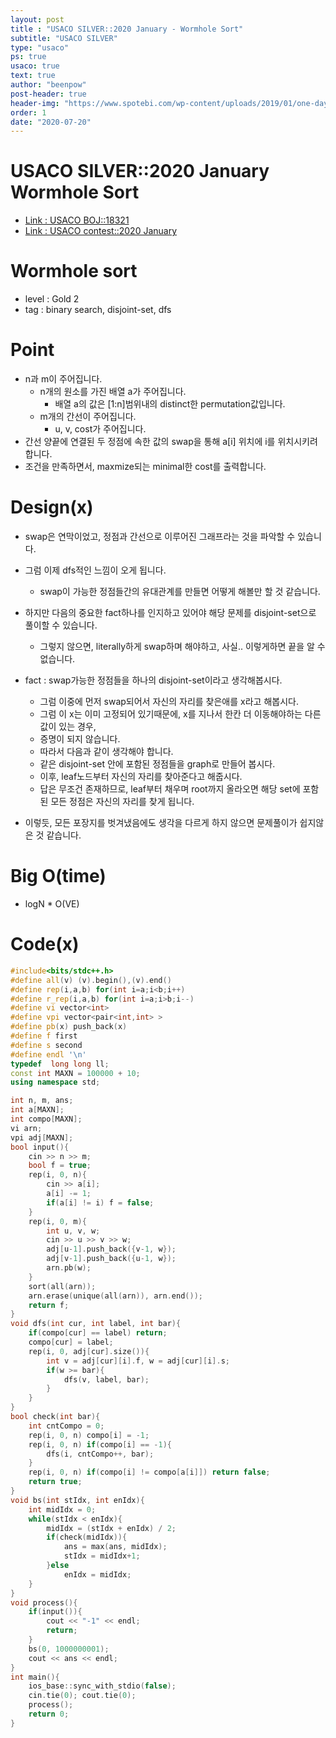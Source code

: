 ```yaml
---
layout: post
title : "USACO SILVER::2020 January - Wormhole Sort"
subtitle: "USACO SILVER"
type: "usaco"
ps: true
usaco: true
text: true
author: "beenpow"
post-header: true
header-img: "https://www.spotebi.com/wp-content/uploads/2019/01/one-day-day-one-workout-motivation-spotebi.jpg"
order: 1
date: "2020-07-20"
---
```


# USACO SILVER::2020 January Wormhole Sort
- [Link : USACO BOJ::18321](https://www.acmicpc.net/problem/18321)
- [Link : USACO contest::2020 January](http://www.usaco.org/index.php?page=jan20results)

# Wormhole sort

- level : Gold 2
- tag : binary search, disjoint-set, dfs

# Point
- n과 m이 주어집니다.
  - n개의 원소를 가진 배열 a가 주어집니다.
    - 배열 a의 값은 [1:n]범위내의 distinct한 permutation값입니다.
  - m개의 간선이 주어집니다.
    - u, v, cost가 주어집니다.
- 간선 양끝에 연결된 두 정점에 속한 값의 swap을 통해 a[i] 위치에 i를 위치시키려 합니다.
- 조건을 만족하면서, maxmize되는 minimal한 cost를 출력합니다.

# Design(x)
- swap은 연막이었고, 정점과 간선으로 이루어진 그래프라는 것을 파악할 수 있습니다.
- 그럼 이제 dfs적인 느낌이 오게 됩니다.
  - swap이 가능한 정점들간의 유대관계를 만들면 어떻게 해볼만 할 것 같습니다.
- 하지만 다음의 중요한 fact하나를 인지하고 있어야 해당 문제를 disjoint-set으로 풀이할 수 있습니다.
  - 그렇지 않으면, literally하게 swap하며 해야하고, 사실.. 이렇게하면 끝을 알 수 없습니다.
- fact : swap가능한 정점들을 하나의 disjoint-set이라고 생각해봅시다.
  - 그럼 이중에 먼저 swap되어서 자신의 자리를 찾은애를 x라고 해봅시다.
  - 그럼 이 x는 이미 고정되어 있기때문에, x를 지나서 한칸 더 이동해야하는 다른 값이 있는 경우,
  - 증명이 되지 않습니다.
  - 따라서 다음과 같이 생각해야 합니다.
  - 같은 disjoint-set 안에 포함된 정점들을 graph로 만들어 봅시다.
  - 이후, leaf노드부터 자신의 자리를 찾아준다고 해줍시다.
  - 답은 무조건 존재하므로, leaf부터 채우며 root까지 올라오면 해당 set에 포함된 모든 정점은 자신의 자리를 찾게 됩니다.

- 이렇듯, 모든 포장지를 벗겨냈음에도 생각을 다르게 하지 않으면 문제풀이가 쉽지않은 것 같습니다.

# Big O(time)
- logN * O(VE)

# Code(x)

```cpp
#include<bits/stdc++.h>
#define all(v) (v).begin(),(v).end()
#define rep(i,a,b) for(int i=a;i<b;i++)
#define r_rep(i,a,b) for(int i=a;i>b;i--)
#define vi vector<int>
#define vpi vector<pair<int,int> >
#define pb(x) push_back(x)
#define f first
#define s second
#define endl '\n'
typedef  long long ll;
const int MAXN = 100000 + 10;
using namespace std;

int n, m, ans;
int a[MAXN];
int compo[MAXN];
vi arn;
vpi adj[MAXN];
bool input(){
    cin >> n >> m;
    bool f = true;
    rep(i, 0, n){
        cin >> a[i];
        a[i] -= 1;
        if(a[i] != i) f = false;
    }
    rep(i, 0, m){
        int u, v, w;
        cin >> u >> v >> w;
        adj[u-1].push_back({v-1, w});
        adj[v-1].push_back({u-1, w});
        arn.pb(w);
    }
    sort(all(arn));
    arn.erase(unique(all(arn)), arn.end());
    return f;
}
void dfs(int cur, int label, int bar){
    if(compo[cur] == label) return;
    compo[cur] = label;
    rep(i, 0, adj[cur].size()){
        int v = adj[cur][i].f, w = adj[cur][i].s;
        if(w >= bar){
            dfs(v, label, bar);
        }
    }
}
bool check(int bar){
    int cntCompo = 0;
    rep(i, 0, n) compo[i] = -1;
    rep(i, 0, n) if(compo[i] == -1){
        dfs(i, cntCompo++, bar);
    }
    rep(i, 0, n) if(compo[i] != compo[a[i]]) return false;
    return true;
}
void bs(int stIdx, int enIdx){
    int midIdx = 0;
    while(stIdx < enIdx){
        midIdx = (stIdx + enIdx) / 2;
        if(check(midIdx)){
            ans = max(ans, midIdx);
            stIdx = midIdx+1;
        }else
            enIdx = midIdx;
    }
}
void process(){
    if(input()){
        cout << "-1" << endl;
        return;
    }
    bs(0, 1000000001);
    cout << ans << endl;
}
int main(){
    ios_base::sync_with_stdio(false);
    cin.tie(0); cout.tie(0);
    process();
    return 0;
}
```

